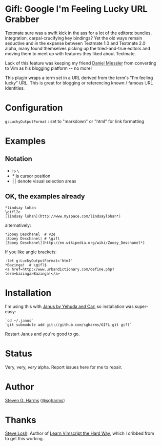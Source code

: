 # Gifl:  Google I'm Feeling Lucky URL Grabber

Textmate sure was a swift kick in the ass for a lot of the editors:
bundles, integration, carpal-crucifying key bindings?  Yet the old ways
remain seductive and in the expanse between Textmate 1.0 and Textmate
2.0 alpha, many found themselves picking up the tried-and-true editors
and moving them to meet up with features they liked about Textmate.

Lack of this feature was keeping my friend [Daniel
Miessler](http://danielmiessler.com/) from converting to Vim as his
blogging platform -- no more!

This plugin wraps a term set in a URL derived from the term's "I'm
feeling lucky" URL.  This is great for blogging or referencing known /
famous URL identities.  

# Configuration

`g:LuckyOutputFormat` : set to "markdown" or "html" for link formatting

# Examples

## Notation

* <Leader> is `\`
* \* is cursor position
* | | denote visual selection areas

## OK, the examples already

    *lindsay lohan
    \gifl2e
    [lindsay lohan](http://www.myspace.com/lindsaylohan*)

alternatively:

    *Zooey Deschanel  # v2e
    |Zooey Deschanel| # \gifl
    [Zooey Deschanel](http://en.wikipedia.org/wiki/Zooey_Deschanel*)
    
If you like angle brackets:

    :let g:LuckyOutputFormat='html'
    *Bazinga!  # \gifl$
    <a href=http://www.urbandictionary.com/define.php?term=bazinga>Bazinga!</a>

# Installation

I'm using this with [Janus by Yehuda and Carl](https://github.com/carlhuda/janus) so
installation was super-easy:

    `cd ~/.janus`
    `git submodule add git://github.com/sgharms/GIFL.git gifl`

Restart Janus and you're good to go.

# Status

Very, very, *very* alpha.  Report issues here for me to repair.

# Author

[Steven G. Harms](http://stevengharms.com)
([@sgharms](http://twitter.com/sgharms))

# Thanks

[Steve Losh](http://stevelosh.com/):  Author of [Learn Vimscript the
Hard Way](http://learnvimscriptthehardway.stevelosh.com/), which I
cribbed from to get this working.
